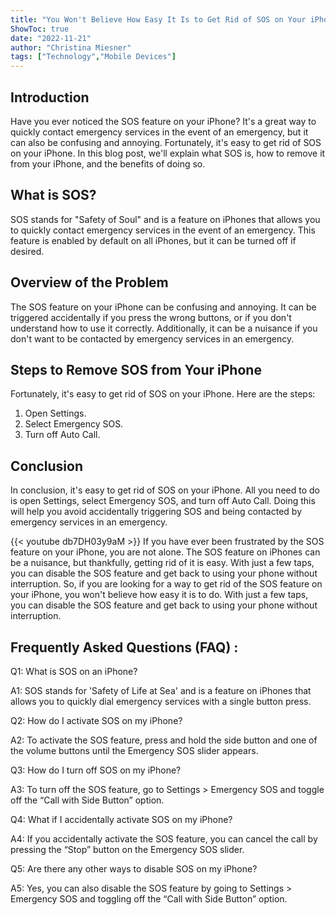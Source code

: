 ```yaml
---
title: "You Won't Believe How Easy It Is to Get Rid of SOS on Your iPhone!"
ShowToc: true 
date: "2022-11-21"
author: "Christina Miesner" 
tags: ["Technology","Mobile Devices"]
---
```

## Introduction
Have you ever noticed the SOS feature on your iPhone? It's a great way to quickly contact emergency services in the event of an emergency, but it can also be confusing and annoying. Fortunately, it's easy to get rid of SOS on your iPhone. In this blog post, we'll explain what SOS is, how to remove it from your iPhone, and the benefits of doing so. 

## What is SOS?
SOS stands for "Safety of Soul" and is a feature on iPhones that allows you to quickly contact emergency services in the event of an emergency. This feature is enabled by default on all iPhones, but it can be turned off if desired. 

## Overview of the Problem
The SOS feature on your iPhone can be confusing and annoying. It can be triggered accidentally if you press the wrong buttons, or if you don't understand how to use it correctly. Additionally, it can be a nuisance if you don't want to be contacted by emergency services in an emergency. 

## Steps to Remove SOS from Your iPhone
Fortunately, it's easy to get rid of SOS on your iPhone. Here are the steps: 

1. Open Settings. 
2. Select Emergency SOS. 
3. Turn off Auto Call. 

## Conclusion
In conclusion, it's easy to get rid of SOS on your iPhone. All you need to do is open Settings, select Emergency SOS, and turn off Auto Call. Doing this will help you avoid accidentally triggering SOS and being contacted by emergency services in an emergency.

{{< youtube db7DH03y9aM >}} 
If you have ever been frustrated by the SOS feature on your iPhone, you are not alone. The SOS feature on iPhones can be a nuisance, but thankfully, getting rid of it is easy. With just a few taps, you can disable the SOS feature and get back to using your phone without interruption. So, if you are looking for a way to get rid of the SOS feature on your iPhone, you won't believe how easy it is to do. With just a few taps, you can disable the SOS feature and get back to using your phone without interruption.

## Frequently Asked Questions (FAQ) :
Q1: What is SOS on an iPhone?

A1: SOS stands for 'Safety of Life at Sea' and is a feature on iPhones that allows you to quickly dial emergency services with a single button press.

Q2: How do I activate SOS on my iPhone?

A2: To activate the SOS feature, press and hold the side button and one of the volume buttons until the Emergency SOS slider appears.

Q3: How do I turn off SOS on my iPhone?

A3: To turn off the SOS feature, go to Settings > Emergency SOS and toggle off the “Call with Side Button” option.

Q4: What if I accidentally activate SOS on my iPhone?

A4: If you accidentally activate the SOS feature, you can cancel the call by pressing the “Stop” button on the Emergency SOS slider.

Q5: Are there any other ways to disable SOS on my iPhone?

A5: Yes, you can also disable the SOS feature by going to Settings > Emergency SOS and toggling off the “Call with Side Button” option.


